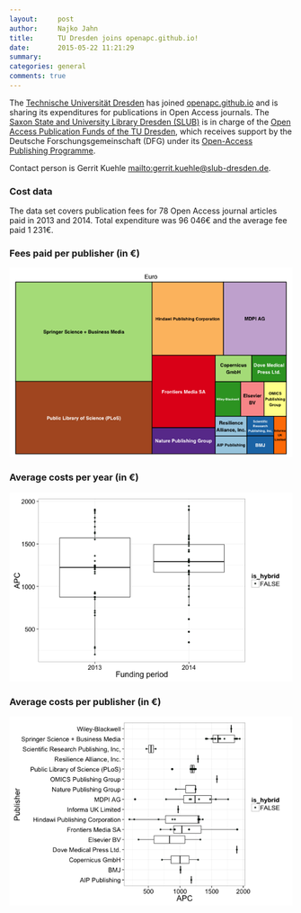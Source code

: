 ```yaml
---
layout:     post
author:		Najko Jahn
title:      TU Dresden joins openapc.github.io!
date:       2015-05-22 11:21:29
summary:    
categories: general
comments: true
---
```





The [Technische Universität Dresden](https://tu-dresden.de/en) has joined [openapc.github.io](https://openapc.github.io) and is sharing its expenditures for publications in Open Access journals. The [Saxon State and University Library Dresden (SLUB)](http://www.slub-dresden.de/en/home/) is in charge of the [Open Access Publication Funds of the TU Dresden](http://www.slub-dresden.de/en/service/writing-publishing/open-access-service/publikationsfonds/), which receives support by the Deutsche Forschungsgemeinschaft (DFG) under its [Open-Access Publishing Programme](http://www.dfg.de/en/research_funding/programmes/infrastructure/lis/funding_opportunities/open_access_publishing/index.html).


Contact person is Gerrit Kuehle <mailto:gerrit.kuehle@slub-dresden.de>.

### Cost data



The data set covers publication fees for 78 Open Access journal articles paid in 2013 and  2014. Total expenditure was 96 046€ and the average fee paid 1 231€.

### Fees paid per publisher (in €)

![plot of chunk tree_tu-dresden](/figure/tree_tu-dresden-1.png) 

###  Average costs per year (in €)

![plot of chunk box_tu-dresden_year](/figure/box_tu-dresden_year-1.png) 

###  Average costs per publisher (in €)

![plot of chunk box_tu-dresden_publisher](/figure/box_tu-dresden_publisher-1.png) 
